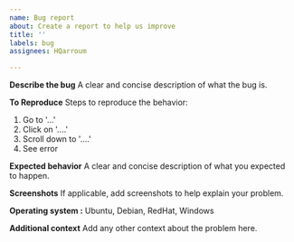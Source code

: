 ```yaml
---
name: Bug report
about: Create a report to help us improve
title: ''
labels: bug
assignees: HQarroum

---
```


**Describe the bug**
A clear and concise description of what the bug is.

**To Reproduce**
Steps to reproduce the behavior:
1. Go to '...'
2. Click on '....'
3. Scroll down to '....'
4. See error

**Expected behavior**
A clear and concise description of what you expected to happen.

**Screenshots**
If applicable, add screenshots to help explain your problem.

**Operating system :**
Ubuntu, Debian, RedHat, Windows

**Additional context**
Add any other context about the problem here.

